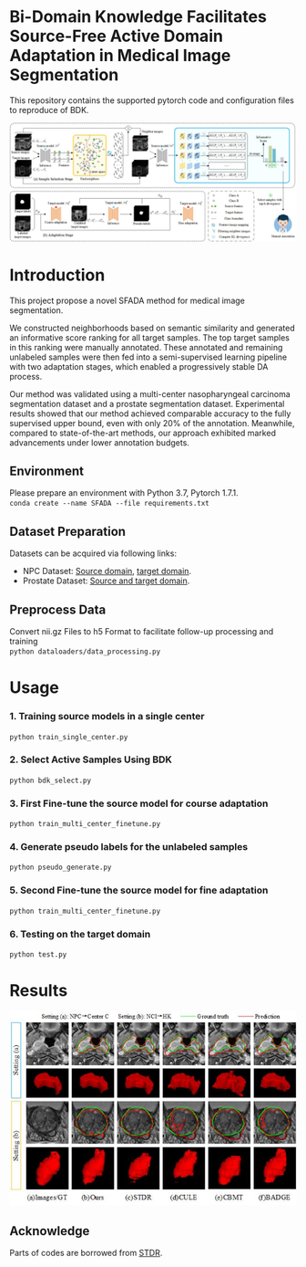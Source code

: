 # Bi-Domain Knowledge Facilitates Source-Free Active Domain Adaptation in Medical Image Segmentation

This repository contains the supported pytorch code and configuration files to reproduce of BDK.

![BDK](imgs/Methods.jpg?raw=true)

# Introduction
This project propose a novel SFADA method for medical image segmentation.  

We constructed neighborhoods based on semantic similarity and generated an informative score ranking for all target samples. The top target samples in this ranking were manually annotated. These annotated and remaining unlabeled samples were then fed into a semi-supervised learning pipeline with two adaptation stages, which enabled a progressively stable DA process.  

Our method was validated using a multi-center nasopharyngeal carcinoma segmentation dataset and a prostate segmentation dataset. Experimental results showed that our method achieved comparable accuracy to the fully supervised upper bound, even with only 20% of the annotation. Meanwhile, compared to state-of-the-art methods, our approach exhibited marked advancements under lower annotation budgets.

## Environment

Please prepare an environment with Python 3.7, Pytorch 1.7.1.  
`conda create --name SFADA --file requirements.txt`

## Dataset Preparation

Datasets can be acquired via following links:

- NPC Dataset: [Source domain](https://zenodo.org/records/10900202), [target domain](https://pan.baidu.com/share/init?surl=lIRmboirlEPm2HrKe5SyQQ).
- Prostate Dataset: [Source and target domain](https://liuquande.github.io/SAML/).


## Preprocess Data
Convert nii.gz Files to h5 Format to facilitate follow-up processing and training  
`python dataloaders/data_processing.py`


# Usage
### 1. Training source models in a single center  
`python train_single_center.py`

### 2. Select Active Samples Using BDK  
`python bdk_select.py`

### 3. First Fine-tune the source model for course adaptation  
`python train_multi_center_finetune.py`

### 4. Generate pseudo labels for the unlabeled samples  
`python pseudo_generate.py`

### 5. Second Fine-tune the source model for fine adaptation  
`python train_multi_center_finetune.py`

### 6. Testing on the target domain  
`python test.py`


# Results

![BDK](imgs/Segmentation.jpg?raw=true)


## Acknowledge
Parts of codes are borrowed from [STDR](https://github.com/whq-xxh/SFADA-GTV-Seg).

